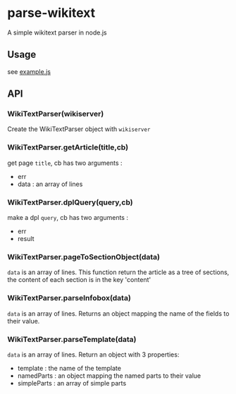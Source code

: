 # parse-wikitext

A simple wikitext parser in node.js

## Usage

see [example.js](example.js)

## API

### WikiTextParser(wikiserver)

Create the WikiTextParser object with `wikiserver`

### WikiTextParser.getArticle(title,cb)

get page `title`, cb has two arguments : 

* err
* data : an array of lines

### WikiTextParser.dplQuery(query,cb)

make a dpl `query`, cb has two arguments : 

* err
* result

### WikiTextParser.pageToSectionObject(data)

`data` is an array of lines. This function return the article as a tree of sections, 
the content of each section is in the key 'content'


### WikiTextParser.parseInfobox(data)

`data` is an array of lines. Returns an object mapping the name of the fields to their value.


### WikiTextParser.parseTemplate(data)

`data` is an array of lines. Return an object with 3 properties: 

* template : the name of the template
* namedParts : an object mapping the named parts to their value
* simpleParts : an array of simple parts

